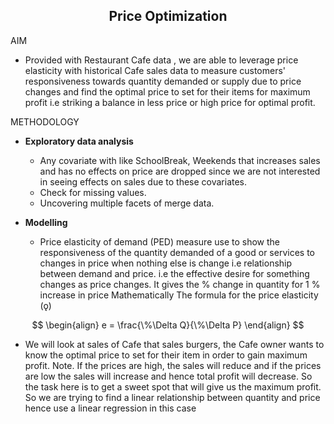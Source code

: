 <h2 align="center"> <b>Price Optimization</b> </h2>

AIM

- Provided with Restaurant Cafe data , we are able to leverage price elasticity with historical Cafe sales data to measure customers' responsiveness towards quantity demanded or supply due to price changes and find the optimal price to set for their items for maximum profit i.e striking a balance in less price or high price for optimal profit.

METHODOLOGY

- <b> Exploratory data analysis </b>

  - Any covariate with like SchoolBreak, Weekends that increases sales and has no effects on price are dropped since we are not interested in seeing effects on sales due to these covariates.
  - Check for missing values.
  - Uncovering multiple facets of merge data.

- <b> Modelling </b>

  - Price elasticity of demand (PED) measure use to show the responsiveness of the quantity demanded of a good or services to changes in price when nothing else is change i.e relationship between demand and price. i.e the effective desire for something changes as price changes. It gives the % change in quantity for 1 % increase in price
    Mathematically The formula for the price elasticity (ǫ)

$$
\begin{align}
 e = \frac{\%\Delta Q}{\%\Delta P}
\end{align}
$$

- We will look at sales of Cafe that sales burgers, the Cafe owner wants to know the optimal price to set for their item in order to gain maximum profit. Note. If the prices are high, the sales will reduce and if the prices are low the sales will increase and hence total profit will decrease. So the task here is to get a sweet spot that will give us the maximum profit. So we are trying to find a linear relationship between quantity and price hence use a linear regression in this case
